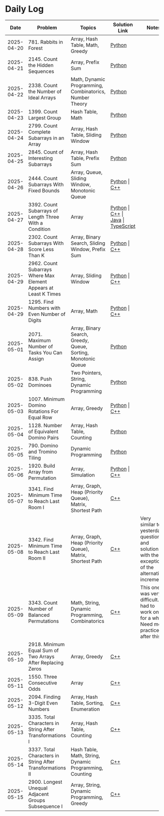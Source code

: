 # Daily Log

| Date       | Problem                 | Topics                         | Solution Link                              | Notes               |
|------------|-------------------------|---------------------------------|---------------------------------------------|----------------------|
| 2025-04-20 | 781. Rabbits in Forest  | Array, Hash Table, Math, Greedy | [Python](solutions/781-rabbits-in-forest.py) |                      |
| 2025-04-21 | 2145. Count the Hidden Sequences  | Array, Prefix Sum | [Python](solutions/2145-count-the-hidden-sequences.py) |                      |
| 2025-04-22 | 2338. Count the Number of Ideal Arrays  | Math, Dynamic Programming, Combinatorics, Number Theory | [Python](solutions/2338-count-the-number-of-ideal-arrays.py) |                      |
| 2025-04-23 | 1399. Count Largest Group  | Hash Table, Math | [Python](solutions/1399-count-largest-group.py) |                      |
| 2025-04-24 | 2799. Count Complete Subarrays in an Array  | Array, Hash Table, Sliding Window | [Python](solutions/2799-count-complete-subarrays-in-an-array.py) |                      |
| 2025-04-25 | 2845. Count of Interesting Subarrays  | Array, Hash Table, Prefix Sum | [Python](solutions/2845-count-of-interesting-subarrays.py) |                      |
| 2025-04-26 | 2444. Count Subarrays With Fixed Bounds  | Array, Queue, Sliding Window, Monotonic Queue | [Python](solutions/2444-count-subarrays-with-fixed-bounds.py) \| [C++](solutions/2444-count-subarrays-with-fixed-bounds.cpp) |                      |
| 2025-04-27 | 3392. Count Subarrays of Length Three With a Condition  | Array | [Python](solutions/3392-count-subarrays-of-length-three-with-a-condition.py) \| [C++](solutions/3392-count-subarrays-of-length-three-with-a-condition.cpp) \| [Java](solutions/3392-count-subarrays-of-length-three-with-a-condition.java) \| [TypeScript](solutions/3392-count-subarrays-of-length-three-with-a-condition.ts) |                      |
| 2025-04-28 | 2302. Count Subarrays With Score Less Than K  | Array, Binary Search, Sliding Window, Prefix Sum | [Python](solutions/2302-count-subarrays-with-score-less-than-k.py) \| [C++](solutions/2302-count-subarrays-with-score-less-than-k.cpp) |                      |
| 2025-04-29 | 2962. Count Subarrays Where Max Element Appears at Least K Times  | Array, Sliding Window | [Python](solutions/2962-count-subarrays-where-max-element-appears-at-least-k-times.py) \| [C++](solutions/2962-count-subarrays-where-max-element-appears-at-least-k-times.cpp) |                      |
| 2025-04-29 | 1295. Find Numbers with Even Number of Digits  | Array, Math | [Python](solutions/1295-find-numbers-with-even-number-of-digits.py) \| [C++](solutions/1295-find-numbers-with-even-number-of-digits.cpp) |                      |
| 2025-05-01 | 2071. Maximum Number of Tasks You Can Assign  | Array, Binary Search, Greedy, Queue, Sorting, Monotonic Queue | [Python](solutions/2071-maximum-number-of-tasks-you-can-assign.py) |                      |
| 2025-05-02 | 838. Push Dominoes  | Two Pointers, String, Dynamic Programming | [Python](solutions/838-push-dominoes.py) |                      |
| 2025-05-03 | 1007. Minimum Domino Rotations For Equal Row  | Array, Greedy | [Python](solutions/1007-minimum-domino-rotations-for-equal-row.py) \| [C++](solutions/1007-minimum-domino-rotations-for-equal-row.cpp) |                      |
| 2025-05-04 | 1128. Number of Equivalent Domino Pairs  | Array, Hash Table, Counting | [Python](solutions/1128-number-of-equivalent-domino-pairs.py) |                      |
| 2025-05-05 | 790. Domino and Tromino Tiling  | Dynamic Programming | [Python](solutions/790-domino-and-tromino-tiling.py) |                      |
| 2025-05-06 | 1920. Build Array from Permutation  | Array, Simulation | [Python](solutions/1920-build-array-from-permutation.py) \| [C++](solutions/1920-build-array-from-permutation.cpp) |                      |
| 2025-05-07 | 3341. Find Minimum Time to Reach Last Room I  | Array, Graph, Heap (Priority Queue), Matrix, Shortest Path | [C++](solutions/3341-find-minimum-time-to-reach-last-room-i.cpp) |                      |
| 2025-05-08 | 3342. Find Minimum Time to Reach Last Room II  | Array, Graph, Heap (Priority Queue), Matrix, Shortest Path | [C++](solutions/3342-find-minimum-time-to-reach-last-room-ii.cpp) | Very similar to yesterday's question and solution with the exception of the alternating increments.                     |
| 2025-05-09 | 3343. Count Number of Balanced Permutations  | Math, String, Dynamic Programming, Combinatorics | [C++](solutions/3343-count-number-of-balanced-permutations.cpp) | This one was very difficult. I had to work on it for a while. Need more practice after this!                     |
| 2025-05-10 | 2918. Minimum Equal Sum of Two Arrays After Replacing Zeros | Array, Greedy | [C++](solutions/2918-minimum-equal-sum-of-two-arrays-after-replacing-zeros.cpp) |                      |
| 2025-05-11 | 1550. Three Consecutive Odds | Array | [C++](solutions/1550-three-consecutive-odds.cpp) |                      |
| 2025-05-12 | 2094. Finding 3-Digit Even Numbers | Array, Hash Table, Sorting, Enumeration | [C++](solutions/2094-finding-3-digit-even-numbers.cpp) |                      |
| 2025-05-13 | 3335. Total Characters in String After Transformations I | Array, Hash Table, Counting | [C++](solutions/3335-total-characters-in-string-after-transformations-i.cpp) |                      |
| 2025-05-14 | 3337. Total Characters in String After Transformations II | Hash Table, Math, String, Dynamic Programming, Counting | [C++](solutions/3337-total-characters-in-string-after-transformations-ii.cpp) |                      |
| 2025-05-15 | 2900. Longest Unequal Adjacent Groups Subsequence I | Array, String, Dynamic Programming, Greedy | [C++](solutions/2900-longest-unequal-adjacent-groups-subsequence-i.cpp) |                      |